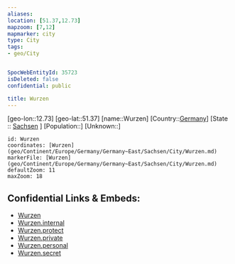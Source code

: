 ```yaml
---
aliases: 
location: [51.37,12.73]
mapzoom: [7,12] 
mapmarker: city 
type: City
tags:
- geo/City


SpocWebEntityId: 35723
isDeleted: false
confidential: public

title: Wurzen
---
```

[geo-lon::12.73]
[geo-lat::51.37]
[name::Wurzen]
[Country::[Germany](geo/Continent/Europe/Germany.md)]
[State :: [Sachsen](geo/Continent/Europe/Germany/Germany~East/Sachsen.md) ]
[Population::]
[Unknown::]


```leaflet
id: Wurzen
coordinates: [Wurzen](geo/Continent/Europe/Germany/Germany~East/Sachsen/City/Wurzen.md)
markerFile: [Wurzen](geo/Continent/Europe/Germany/Germany~East/Sachsen/City/Wurzen.md)
defaultZoom: 11 
maxZoom: 18
```


## Confidential Links & Embeds: 
- [Wurzen](../../../../../../../../_public/geo/Continent/Europe/Germany/Germany~East/Sachsen/City/Wurzen.md) 
- [Wurzen.internal](../../../../../../../../_internal/geo/Continent/Europe/Germany/Germany~East/Sachsen/City/Wurzen.internal.md) 
- [Wurzen.protect](../../../../../../../../_protect/geo/Continent/Europe/Germany/Germany~East/Sachsen/City/Wurzen.protect.md) 
- [Wurzen.private](../../../../../../../../_private/geo/Continent/Europe/Germany/Germany~East/Sachsen/City/Wurzen.private.md) 
- [Wurzen.personal](../../../../../../../../_personal/geo/Continent/Europe/Germany/Germany~East/Sachsen/City/Wurzen.personal.md) 
- [Wurzen.secret](../../../../../../../../_secret/geo/Continent/Europe/Germany/Germany~East/Sachsen/City/Wurzen.secret.md) 
